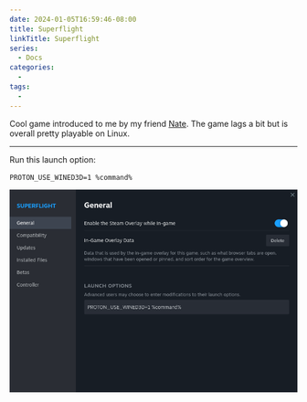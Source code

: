 ```yaml
---
date: 2024-01-05T16:59:46-08:00
title: Superflight
linkTitle: Superflight
series: 
  - Docs
categories:
  - 
tags:
  - 
---
```


Cool game introduced to me by my friend [Nate](https://github.com/natt96z). The game lags a bit but is overall pretty playable on Linux.

---

Run this launch option:
```
PROTON_USE_WINED3D=1 %command%

```

![Launch Options](image.png)